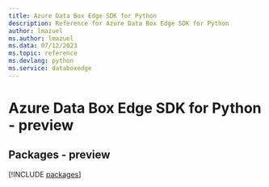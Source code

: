 ```yaml
---
title: Azure Data Box Edge SDK for Python
description: Reference for Azure Data Box Edge SDK for Python
author: lmazuel
ms.author: lmazuel
ms.data: 07/12/2023
ms.topic: reference
ms.devlang: python
ms.service: databoxedge
---
```

# Azure Data Box Edge SDK for Python - preview
## Packages - preview
[!INCLUDE [packages](data-box-edge-index.md)]